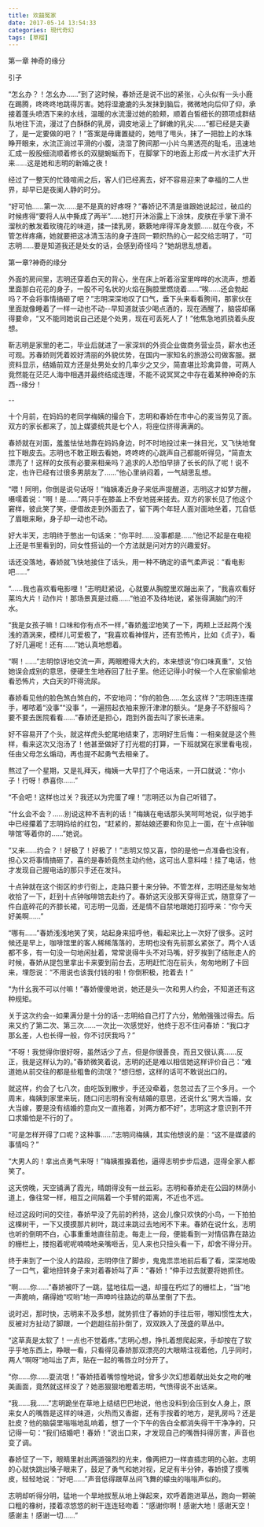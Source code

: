 ```yaml
---
title: 欢囍冤家
date: 2017-05-14 13:54:33
categories: 現代奇幻
tags: [草榴]
---
```

第一章 神奇的缘分

引子

“怎幺办？！怎幺办……”到了这时候，春娇还是说不出的紧张，心头似有一头小鹿在踢腾，咚咚咚地跳得厉害。她将湿漉漉的头发抹到脑后，微微地向后仰了仰，承接着蓬头喷洒下来的水线，温暖的水流漫过她的脸颊，顺着白皙细长的颈项成群结队地往下流，漫过了白酥酥的乳房，调皮地滚上了鲜嫩的乳尖……“都已经是夫妻了，是一定要做的吧？！”答案是毋庸置疑的，她甩了甩头，抹了一把脸上的水珠睁开眼来，水流正淌过平滑的小腹，浇湿了胯间那一小片乌黑透亮的耻毛，迅速地汇成一股股细流顺着修长的双腿蜿蜒而下，在脚掌下的地面上形成一片水洼扩大开来……这是她和志明的新婚之夜！

经过了一整天的忙碌喧闹之后，客人们已经离去，好不容易迎来了幸福的二人世界，却早已是夜阑人静的时分。

“好可怕……第一次……是不是真的好疼呀？”春娇记不清是谁跟她说起过，破瓜的时候疼得“要将人从中撕成了两半”……她打开沐浴露上下涂抹，皮肤在手掌下滑不溜秋的散发着玫瑰花的味道，揉一揉乳房，簌簌地痒得浑身发颤……就在今夜，不管怎样疼痛，她就要把这冰清玉洁的身子连同一颗炽热的心一起交给志明了，“可志明……要是知道我还是处女的话，会感到奇怪吗？”她胡思乱想着。



第一章?神奇的缘分

外面的房间里，志明还穿着白天的背心，坐在床上听着浴室里哗哗的水流声，想着里面那白花花的身子，一股不可名状的火焰在胸腔里燃烧着……“唉……还会勃起吗？不会将事情搞砸了吧？”志明深深地叹了口气，垂下头来看看胯间，那家伙在里面就像睡着了一样一动也不动--早知道就该少喝点酒的，现在酒醒了，脑袋却痛得要命，“又不能同她说自己还是个处男，现在可丢死人了！”他焦急地抓挠着头皮想。

靳志明是家里的老二，毕业后就进了一家深圳的外资企业做商务营业员，薪水也还可观。苏春娇则凭着姣好清丽的外貌优势，在国内一家知名的旅游公司做客服。据资料显示，结婚前双方还是处男处女的几率少之又少，简直堪比珍禽异兽，可两人竟然能在茫茫人海中相遇并最终结成连理，不能不说冥冥之中存在着某种神奇的东西--缘分！

--

十个月前，在妈妈的老同学梅姨的撮合下，志明和春娇在市中心的麦当劳见了面。双方的家长都来了，加上媒婆统共是七个人，将座位挤得满满的。

春娇就在对面，羞羞怯怯地靠在妈妈身边，时不时地投过来一抹目光，又飞快地耷拉下眼皮去。志明也不敢正眼去看她，咚咚咚的心跳声自己都能听得见，“简直太漂亮了！这样的女孩有必要来相亲吗？追求的人恐怕早排了长长的队了呢！说不定，也许已经有过很多男朋友了……”他心里纳闷着，一气胡思乱想。


“喂！阿明，你倒是说句话呀！”梅姨凑近身子来低声提醒道，志明这才如梦方醒，嗫嚅着说：“啊！是……”两只手在膝盖上不安地搓来搓去。双方的家长见了他这个窘样，彼此笑了笑，便借故走到外面去了，留下两个年轻人面对面地坐着，兀自低了眉眼来瞅，身子却一动也不动。

好大半天，志明终于憋出一句话来：“你平时……没事都是……”他记不起是在电视上还是书里看到的，同女性搭讪的一个方法就是问对方的兴趣爱好。

话还没落地，春娇就飞快地接住了话头，用一种不确定的语气柔声说：“看电影吧……”

“……我也喜欢看电影哩！”志明赶紧说，心就要从胸膛里欢蹦出来了，“我喜欢看好莱坞大片！动作片！那场景真是过瘾……”他迫不及待地说，紧张得满脑门的汗水。

“我是女孩子嘛！口味和你有点不一样，”春娇羞涩地笑了一下，两颊上泛起两个浅浅的酒涡来，模样儿可爱极了，“我喜欢看神怪片，还有恐怖片，比如《贞子》，看了好几遍呢！还有……”她认真地想着。

“啊！……”志明惊讶地交流一声，两眼瞪得大大的，本来想说“你口味真重”，又怕她误会成别的意思，便硬生生地吞回了肚子里。他还记得小时候一个人在家偷偷地看恐怖片，大白天的吓得流尿。

春娇看见他的脸色煞白煞白的，不安地问：“你的脸色……怎幺这样？”志明连连摆手，嘟哝着“没事”“没事 ”，一遍捞起衣袖来擦汗津津的额头。“是身子不舒服吗？要不要去医院看看……”春娇还是担心，跑到外面去叫了家长进来。

好不容易开了个头，就这样虎头蛇尾地结束了，志明好生后悔：一相亲就是这个熊样，看来这次又泡汤了！他甚至做好了打光棍的打算，一下班就窝在家里看电视，任由父母怎幺煽动，再也提不起勇气去相亲了。

熬过了一个星期，又是礼拜天，梅姨一大早打了个电话来，一开口就说：“你小子！行呀！恭喜你……”

“不会吧！这样也过关？我还以为完蛋了哩！”志明还以为自己听错了。

“什幺会不会？……别说这种不吉利的话！”梅姨在电话那头笑呵呵地说，似乎她手中已经攥着了志明妈给的红包，“赶紧的，那姑娘还要和你见上一面，在‘十点钟咖啡馆’等着你的……”她说。

“又来……约会？！好极了！好极了！”志明又惊又喜，惊的是他一点准备也没有，担心又将事情搞砸了，喜的是春娇竟然主动约他，这可出人意料哇！挂了电话，他才发现自己握电话的那只手还在发抖。

十点钟就在这个街区的步行街上，走路只要十来分钟。不管怎样，志明还是匆匆地收拾了一下，赶到十点钟咖啡馆去赴约了。春娇这天没那天穿得正式，随意穿了一件白底碎花的齐膝长裙，可志明一见面，还是情不自禁地跟她打招呼来：“你今天好美啊……”

“哪有……”春娇浅浅地笑了笑，站起身来招呼他，看起来比上一次好了很多。这时候还是早上，咖啡馆里的客人稀稀落落的，志明也没有先前那幺紧张了。两个人话都不多，有一句没一句地闲扯着，常常说得牛头不对马嘴，好歹挨到了结账走人的时候，春娇从提包里拿出卡来要到前台去，志明赶忙泡在前头，匆匆地刷了卡回来，埋怨说：“不用说也该我付钱的啦！你倒积极，抢着去！”

“为什幺我不可以付嘛！”春娇傻傻地说，她还是头一次和男人约会，不知道还有这种规矩。

关于这次约会--如果满分是十分的话--志明给自己打了六分，勉勉强强过得去。后来又约了第二次、第三次……一次比一次感觉好，他终于忍不住问春娇：“我口才那幺差，人也长得一般，你不讨厌我吗？”

“不呀！我觉得你很好呀，虽然话少了点，但是你很善良，而且又很认真……反正，我是这样认为的。”春娇微笑着说，志明的还是难以相信她这样评价自己：“难道她从前交往的都是些粗鲁的流氓？”想归想，这样的话可不敢说出口的。

就这样，约会了七八次，由吃饭到散步，手还没牵着，忽忽过去了三个多月。一个周末，梅姨到家里来玩，随口问志明有没有结婚的意思，还说什幺“男大当婚，女大当嫁，要是没有结婚的意向又一直拖着，对两方都不好”，志明这才意识到不开口求婚怕是不行的了。

“可是怎样开得了口呢？这种事……”志明问梅姨，其实他想说的是：“这不是媒婆的事情吗？”

“大男人的！拿出点勇气来呀！”梅姨推搡着他，逼得志明步步后退，逗得全家人都笑了。

这天傍晚，天空铺满了霞光，晴朗得没有一丝云彩。志明和春娇走在公园的林荫小道上，像往常一样，相互之间隔着一个手臂的距离，不近也不远。

经过这段时间的交往，春娇早没了先前的矜持，这会儿像只欢快的小鸟，一下拍拍这棵树干，一下又摸摸那片树叶，跳过来跳过去地闲不下来。春娇在说什幺，志明也听的倒明不白，心事重重地直往前走。每走上一段，便能看到一对情侣靠在路边的栅栏上，搂抱着呢呢喃喃地亲嘴咂舌，见人来也只扭头看一下，却舍不得分开。

终于来到了一个没人的路段，志明停住了脚步，鬼鬼祟祟地前后看了看，深深地吸了一口气，霍地扭转身子来对着春娇叫了声：“春娇！”伸手过去就要将她抓住。

“啊……你……”春娇被吓了一跳，猛地往后一退，却撞在朽烂了的栅栏上，“当”地一声脆响，痛得她“哎哟”地一声呻吟往路边的草丛里倒了下去。

说时迟，那时快，志明来不及多想，就势抓住了春娇的手往后带，哪知惯性太大，反被对方扯动了脚跟，一个趔趄往前扑倒了，双双跌入了茂盛的草丛中。

“这草真是太软了！一点也不觉着疼。”志明心想，挣扎着想爬起来，手却按在了软乎乎地东西上，睁眼一看，只看得见春娇那双漂亮的大眼睛注视着他，几乎同时，两人“啊呀”地叫出了声，贴在一起的嘴唇立时分开了。

“你……你……耍流氓！”春娇捂着嘴惊惶地说，曾多少次幻想着献出处女之吻的唯美画面，竟然就这样没了？她恶狠狠地瞪着志明，气愤得说不出话来。

“我……我……”志明跪坐在草地上结结巴巴地说，他也没料到会压到女人身上，原来女人的嘴唇是这样的味道，火热而又香甜，还有手按着的地方，是乳房吗？还是肚皮？他的脑袋里嗡嗡地乱响着，想了一个下午的告白全都消失得干干净净的，只记得一句：“我们结婚吧！春娇！”说出口来，才发现自己的嘴唇抖得厉害，声音也变了调。

春娇怔了一下，眼睛里射出两道强烈的光来，像两把刀一样直插志明的心脏。志明的心就快跳出嗓子眼来了，鼓足了勇气和她对视，足足有半分钟，春娇摸了摸嘴皮，轻轻地说：“好吧……”声音低得跟草丛间飞舞的蠓虫的嗡嗡声似的。

志明却听得分明，猛地一个旱地拔葱从地上弹起来，欢呼着跑进草丛，跑向一颗碗口粗的橡树，搂着凉悠悠的树干连连轻吻着：“感谢你啊！感谢大地！感谢天空！感谢主！感谢一切……”